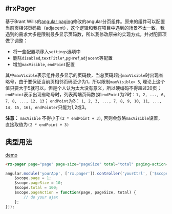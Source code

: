 #rxPager
---

基于Brant Wills的[angular paging](https://github.com/brantwills/Angular-Paging)修改的angular分页组件。原来的组件可以配置当前页相邻页码数（adjacent），这个逻辑和我在项目中遇到的场景不太一致，我遇到的需求大多是限制最多显示页码数，所以我修改原来的实现方式，并对配置项做了调整：

- 将一些配置项移入`settings`选项中
- 删除`disabled`,`textTitle*`,`pgHref`,`adjacent`等配置
- 增加`maxVisible`, `endPoint`配置

其中`maxVisible`表示组件最多显示的页码数，当总页码超出`maxVisible`时出现省略号，由于要保证当前页相邻页码至少为1，所以限制`maxVisible> 5`, 理论上这个值只要大于5就可以，但是个人认为太大没有意义，所以硬编码不得超过20页；
`endPoint`表示出现省略号时，列表两端页码数(如`endPoint`为2时：`1, 2, ..., 6, 7, 8, ..., 12, 13`； `endPoint`为3： `1, 2, 3, ..., 7, 8, 9, 10, 11, ..., 14, 15, 16)`。`endPointer`只能为1,2或3。

**注意：** 	`maxVisble`	不得小于`(2 * endPoint + 3)`, 否则会忽略`maxVisible`设置，直接取值为`(2 * endPoint + 3)`

## 典型用法

[demo](xunqilong.com/demos/ng/ngPager.html)

```html
<rx-pager page="page" page-size="pageSize" total="total" paging-action="pageAction(page, pageSize, total)">
```
```javascript
angular.module('yourApp', ['rx.pager']).controller('yourCtrl', ['$scope', function($scope) {
	$scope.page = 1;
	$scope.pageSize = 10;
	$scope.total = 100;
	$scope.pageAction = function(page, pageSize, total) {
		// do your ajax
	};	
}]);
```